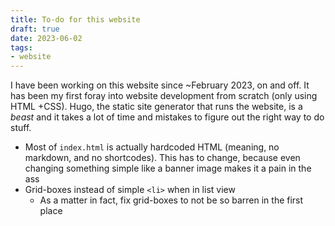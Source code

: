 ```yaml
---
title: To-do for this website
draft: true
date: 2023-06-02
tags:
- website
---
```

I have been working on this website since ~February 2023, on and off. It has been my first foray into website development from scratch (only using HTML +CSS). Hugo, the static site generator that runs the website, is a *beast* and it takes a lot of time and mistakes to figure out the right way to do stuff. 

* Most of `index.html` is actually hardcoded HTML (meaning, no markdown, and no shortcodes). This has to change, because even changing something simple like a banner image makes it a pain in the ass
* Grid-boxes instead of simple `<li>` when in list view
	* As a matter in fact, fix grid-boxes to not be so barren in the first place
	